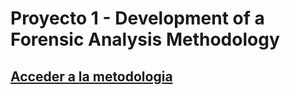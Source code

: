 # Proyecto 1 - Development of a Forensic Analysis Methodology

## [Acceder a la metodologia](./Metodología%20de%20análisis.md)